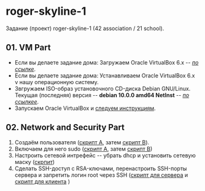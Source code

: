 # roger-skyline-1 #

Задание (проект) roger-skyline-1 (42 association / 21 school).

## 01. VM Part ##

* Если вы делаете задание дома: Загружаем Oracle VirtualBox 6.x -- *[по ссылке](https://www.virtualbox.org/wiki/Downloads)*.
* Если вы делаете задание дома: Устанавливаем Oracle VirtualBox 6.x v нашу операционную систему.
* Звгружаем ISO-образ установочного CD-диска Debian GNU/Linux. Текущая (последняя) версия -- **debian 10.0.0  amd64 NetInst** -- *[по ссылкеe](https://cdimage.debian.org/debian-cd/current/amd64/iso-cd/)*.
* Запускаем Oracle VirtualBox и [следуем инструкциям](00-VM/README.md). 

## 02. Network and Security Part

1. Создаём пользователя ([скрипт A](01-network-and-security/01a-add-user.sh), затем [скрипт B](01-network-and-security/01b-add-user.sh)).
2. Включаем для него sudo ([скрипт A](01-network-and-security/02a-sudo.sh), затем [скрипт B](01-network-and-security/02b-sudo.sh))
3. Настроить сетевой интрефейс -- убрать dhcp и установить сетевую маску ([скрпит](01-network-and-security/03-make-DHCP-of_and-set-mask.sh))
4. Сделать   SSH-доступ с RSA-ключами, перенастроить SSH-порты сервера и запретить логин root через SSH ([скрипт для сервера](01-network-and-security/04a-set-SSH-port-and-lock-root-login.sh) и [скрипт для клиента](01-network-and-security/04b-set-SSH-RSA-security-keys.sh) )